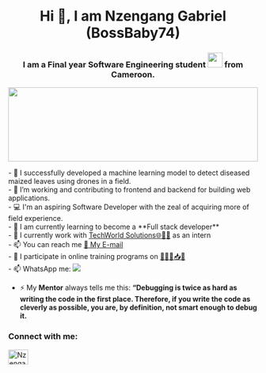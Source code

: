 <h1 align="center">Hi 👋, I am Nzengang Gabriel (BossBaby74)</h1>
<h3 align="center">I am a Final year Software Engineering student <img src="https://media.giphy.com/media/WUlplcMpOCEmTGBtBW/giphy.gif" width="30"> from Cameroon.</h3>
<p align="center"><img src="https://media.giphy.com/media/dWesBcTLavkZuG35MI/giphy.gif" width="100%" height="150px"  /></p>
- 🔭 I successfully developed a machine learning model to detect diseased maized leaves using drones in a field. <br>
- 🔭 I’m working and contributing to frontend and backend for building web applications.<br>
- 💻 I'm an aspiring Software Developer with the zeal of acquiring more of field experience.<br>
- 🌱 I am currently learning to become a **Full stack developer** <br>
- 📝 I currently work with <a href="https://techworld237.com" target="blank">TechWorld Solutions🌐👨‍💻</a> as an intern<br>
- 📫 You can reach me <a href="mailto:gabriel588@rocketmail.com">📧 My E-mail</a> <br>
- 🌱 I participate in online training programs on <a href="https://techworld237.com/training-offers/" target="_blank">👨‍🔧🚀📥🚸</a><br>
- 📫 WhatsApp me: <a href="https://wa.me/+237693805193"><img src="https://img.shields.io/badge/-Nzengang Gabriel-darkgreen?style=flat&logo=whatsapp&logoColor=white"></a><br>

- ⚡ My **Mentor** always tells me this: **“Debugging is twice as hard as writing the code in the first place. Therefore, if you write the code as cleverly as possible, you are, by definition, not smart enough to debug it.**<br>

<h3 align="left">Connect with me:</h3>
<p align="left">
<a href="https://wa.me/+237693805193" target="blank"><img align="center" src="https://img.icons8.com/?size=512&id=d5ntEsf0JRhM&format=png" alt="Nzengang Gabriel" height="30" width="40" /></a>
</p>
